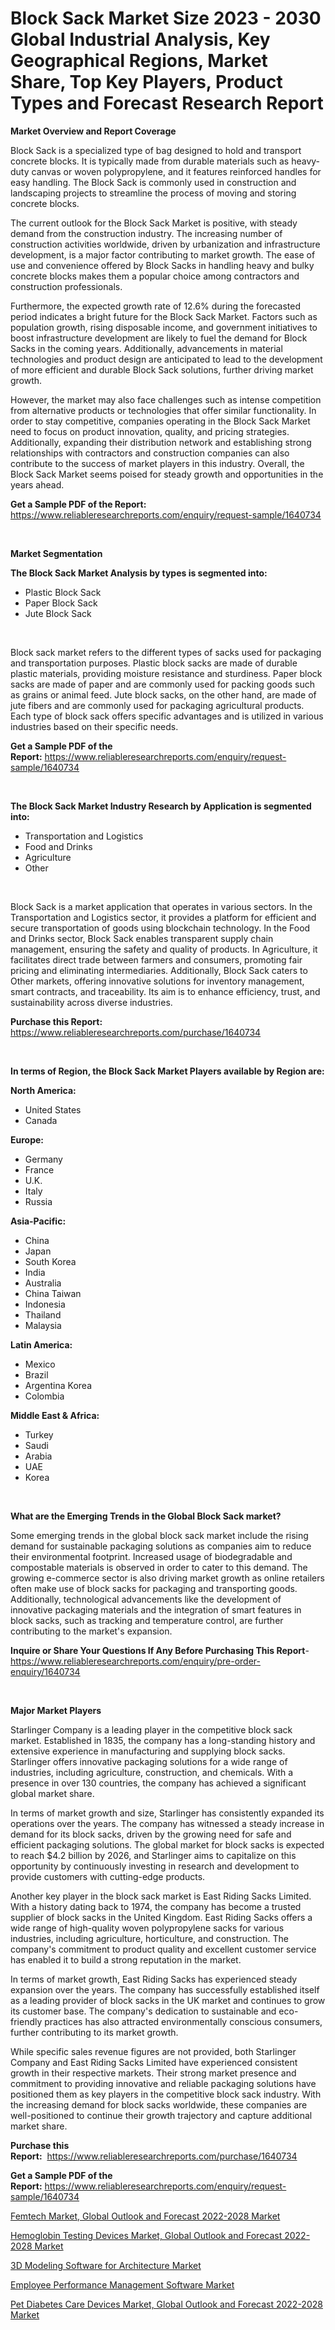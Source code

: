 <p><h1>Block Sack Market Size 2023 - 2030 Global Industrial Analysis, Key Geographical Regions, Market Share, Top Key Players, Product Types and Forecast Research Report</h1></p><p><strong>Market Overview and Report Coverage</strong></p>
<p><p>Block Sack is a specialized type of bag designed to hold and transport concrete blocks. It is typically made from durable materials such as heavy-duty canvas or woven polypropylene, and it features reinforced handles for easy handling. The Block Sack is commonly used in construction and landscaping projects to streamline the process of moving and storing concrete blocks.</p><p>The current outlook for the Block Sack Market is positive, with steady demand from the construction industry. The increasing number of construction activities worldwide, driven by urbanization and infrastructure development, is a major factor contributing to market growth. The ease of use and convenience offered by Block Sacks in handling heavy and bulky concrete blocks makes them a popular choice among contractors and construction professionals.</p><p>Furthermore, the expected growth rate of 12.6% during the forecasted period indicates a bright future for the Block Sack Market. Factors such as population growth, rising disposable income, and government initiatives to boost infrastructure development are likely to fuel the demand for Block Sacks in the coming years. Additionally, advancements in material technologies and product design are anticipated to lead to the development of more efficient and durable Block Sack solutions, further driving market growth.</p><p>However, the market may also face challenges such as intense competition from alternative products or technologies that offer similar functionality. In order to stay competitive, companies operating in the Block Sack Market need to focus on product innovation, quality, and pricing strategies. Additionally, expanding their distribution network and establishing strong relationships with contractors and construction companies can also contribute to the success of market players in this industry. Overall, the Block Sack Market seems poised for steady growth and opportunities in the years ahead.</p></p>
<p><strong>Get a Sample PDF of the Report:</strong> <a href="https://www.reliableresearchreports.com/enquiry/request-sample/1640734">https://www.reliableresearchreports.com/enquiry/request-sample/1640734</a></p>
<p>&nbsp;</p>
<p><strong>Market Segmentation</strong></p>
<p><strong>The Block Sack Market Analysis by types is segmented into:</strong></p>
<p><ul><li>Plastic Block Sack</li><li>Paper Block Sack</li><li>Jute Block Sack</li></ul></p>
<p>&nbsp;</p>
<p><p>Block sack market refers to the different types of sacks used for packaging and transportation purposes. Plastic block sacks are made of durable plastic materials, providing moisture resistance and sturdiness. Paper block sacks are made of paper and are commonly used for packing goods such as grains or animal feed. Jute block sacks, on the other hand, are made of jute fibers and are commonly used for packaging agricultural products. Each type of block sack offers specific advantages and is utilized in various industries based on their specific needs.</p></p>
<p><strong>Get a Sample PDF of the Report:</strong>&nbsp;<a href="https://www.reliableresearchreports.com/enquiry/request-sample/1640734">https://www.reliableresearchreports.com/enquiry/request-sample/1640734</a></p>
<p>&nbsp;</p>
<p><strong>The Block Sack Market Industry Research by Application is segmented into:</strong></p>
<p><ul><li>Transportation and Logistics</li><li>Food and Drinks</li><li>Agriculture</li><li>Other</li></ul></p>
<p>&nbsp;</p>
<p><p>Block Sack is a market application that operates in various sectors. In the Transportation and Logistics sector, it provides a platform for efficient and secure transportation of goods using blockchain technology. In the Food and Drinks sector, Block Sack enables transparent supply chain management, ensuring the safety and quality of products. In Agriculture, it facilitates direct trade between farmers and consumers, promoting fair pricing and eliminating intermediaries. Additionally, Block Sack caters to Other markets, offering innovative solutions for inventory management, smart contracts, and traceability. Its aim is to enhance efficiency, trust, and sustainability across diverse industries.</p></p>
<p><strong>Purchase this Report:</strong>&nbsp; <a href="https://www.reliableresearchreports.com/purchase/1640734">https://www.reliableresearchreports.com/purchase/1640734</a></p>
<p>&nbsp;</p>
<p><strong>In terms of Region, the Block Sack Market Players available by Region are:</strong></p>
<p>
    <p> <strong> North America: </strong>
        <ul>
            <li>United States</li>
            <li>Canada</li>
        </ul>
        </p> 
    <p> <strong> Europe: </strong>
        <ul>
            <li>Germany</li>
            <li>France</li>
            <li>U.K.</li>
            <li>Italy</li>
            <li>Russia</li>
        </ul>
        </p> 
    <p> <strong> Asia-Pacific: </strong>
        <ul>
            <li>China</li>
            <li>Japan</li>
            <li>South Korea</li>
            <li>India</li>
            <li>Australia</li>
            <li>China Taiwan</li>
            <li>Indonesia</li>
            <li>Thailand</li>
            <li>Malaysia</li>
        </ul>
        </p> 
    <p> <strong> Latin America: </strong>
        <ul>
            <li>Mexico</li>
            <li>Brazil</li>
            <li>Argentina Korea</li>
            <li>Colombia</li>
        </ul>
        </p> 
    <p> <strong> Middle East & Africa: </strong>
        <ul>
            <li>Turkey</li>
            <li>Saudi</li>
            <li>Arabia</li>
            <li>UAE</li>
            <li>Korea</li>
        </ul>
    </p>
    </p>
<p>&nbsp;</p>
<p><strong>What are the Emerging Trends in the Global Block Sack market?</strong></p>
<p><p>Some emerging trends in the global block sack market include the rising demand for sustainable packaging solutions as companies aim to reduce their environmental footprint. Increased usage of biodegradable and compostable materials is observed in order to cater to this demand. The growing e-commerce sector is also driving market growth as online retailers often make use of block sacks for packaging and transporting goods. Additionally, technological advancements like the development of innovative packaging materials and the integration of smart features in block sacks, such as tracking and temperature control, are further contributing to the market's expansion.</p></p>
<p><strong>Inquire or Share Your Questions If Any Before Purchasing This Report</strong>- <a href="https://www.reliableresearchreports.com/enquiry/pre-order-enquiry/1640734">https://www.reliableresearchreports.com/enquiry/pre-order-enquiry/1640734</a></p>
<p>&nbsp;</p>
<p><strong>Major Market Players</strong></p>
<p><p>Starlinger Company is a leading player in the competitive block sack market. Established in 1835, the company has a long-standing history and extensive experience in manufacturing and supplying block sacks. Starlinger offers innovative packaging solutions for a wide range of industries, including agriculture, construction, and chemicals. With a presence in over 130 countries, the company has achieved a significant global market share.</p><p>In terms of market growth and size, Starlinger has consistently expanded its operations over the years. The company has witnessed a steady increase in demand for its block sacks, driven by the growing need for safe and efficient packaging solutions. The global market for block sacks is expected to reach $4.2 billion by 2026, and Starlinger aims to capitalize on this opportunity by continuously investing in research and development to provide customers with cutting-edge products.</p><p>Another key player in the block sack market is East Riding Sacks Limited. With a history dating back to 1974, the company has become a trusted supplier of block sacks in the United Kingdom. East Riding Sacks offers a wide range of high-quality woven polypropylene sacks for various industries, including agriculture, horticulture, and construction. The company's commitment to product quality and excellent customer service has enabled it to build a strong reputation in the market.</p><p>In terms of market growth, East Riding Sacks has experienced steady expansion over the years. The company has successfully established itself as a leading provider of block sacks in the UK market and continues to grow its customer base. The company's dedication to sustainable and eco-friendly practices has also attracted environmentally conscious consumers, further contributing to its market growth.</p><p>While specific sales revenue figures are not provided, both Starlinger Company and East Riding Sacks Limited have experienced consistent growth in their respective markets. Their strong market presence and commitment to providing innovative and reliable packaging solutions have positioned them as key players in the competitive block sack industry. With the increasing demand for block sacks worldwide, these companies are well-positioned to continue their growth trajectory and capture additional market share.</p></p>
<p><strong>Purchase this Report:</strong>&nbsp;&nbsp;<a href="https://www.reliableresearchreports.com/purchase/1640734">https://www.reliableresearchreports.com/purchase/1640734</a></p>
<p></p>
<p><strong>Get a Sample PDF of the Report:</strong>&nbsp;<a href="https://www.reliableresearchreports.com/enquiry/request-sample/1640734">https://www.reliableresearchreports.com/enquiry/request-sample/1640734</a></p>
<p><p><a href="https://www.linkedin.com/pulse/femtech-market-global-outlook-forecast-2022-2028-size-growth/">Femtech Market, Global Outlook and Forecast 2022-2028 Market</a></p><p><a href="https://www.linkedin.com/pulse/decoding-hemoglobin-testing-devices-market-global-outlook/">Hemoglobin Testing Devices Market, Global Outlook and Forecast 2022-2028 Market</a></p><p><a href="https://medium.com/@damorgan64868/3d-modeling-software-for-architecture-market-analysis-its-cagr-market-segmentation-and-global-cef6dad33686">3D Modeling Software for Architecture Market</a></p><p><a href="https://medium.com/@peterm12562/employee-performance-management-software-market-research-report-its-history-and-forecast-2023-to-15e36de86504">Employee Performance Management Software Market</a></p><p><a href="https://www.linkedin.com/pulse/pet-diabetes-care-devices-market-global-outlook-forecast/">Pet Diabetes Care Devices Market, Global Outlook and Forecast 2022-2028 Market</a></p></p>
